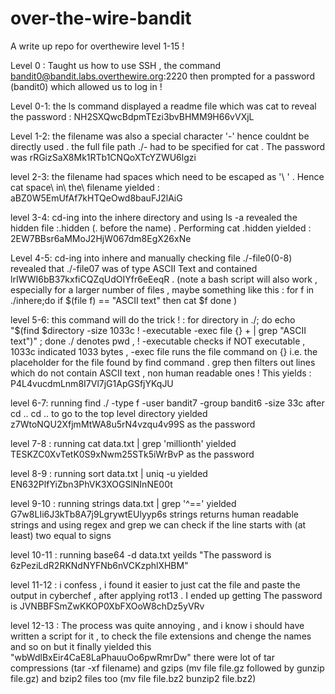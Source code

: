 # over-the-wire-bandit
A write up repo for overthewire level 1-15 !

Level 0 : Taught us how to use SSH , the command bandit0@bandit.labs.overthewire.org:2220 then prompted for a password (bandit0) which allowed us to log in !

Level 0-1: the ls command displayed a readme file which was cat to reveal the password : NH2SXQwcBdpmTEzi3bvBHMM9H66vVXjL

Level 1-2: the filename was also a special character '-' hence couldnt be directly used . the full file path ./- had to be specified for cat . The password was rRGizSaX8Mk1RTb1CNQoXTcYZWU6lgzi

level 2-3: the filename had spaces which need to be escaped as '\ ' . Hence cat space\ in\ the\ filename yielded : aBZ0W5EmUfAf7kHTQeOwd8bauFJ2lAiG

level 3-4: cd-ing into the inhere directory and using ls -a revealed the hidden file :.hidden (. before the name) . Performing cat .hidden yielded : 2EW7BBsr6aMMoJ2HjW067dm8EgX26xNe

Level 4-5: cd-ing into inhere and manually checking file ./-file0(0-8) revealed that ./-file07 was of type ASCII Text and contained lrIWWI6bB37kxfiCQZqUdOIYfr6eEeqR . (note a bash script will also work , especially for a larger number of files , maybe something like this :
for f in ./inhere;do
        if $(file f) == "ASCII text"
        then
                cat $f
done
)

level 5-6: this command will do the trick ! : for directory in ./; do echo "$(find $directory -size 1033c ! -executable -exec file {} + | grep "ASCII text")" ; done
./ denotes pwd , ! -executable checks if NOT executable , 1033c indicated 1033 bytes , -exec file runs the file command on {} i.e. the placeholder for the file found by find command . grep then filters out lines which do not contain ASCII text , non human readable ones ! 
This yields : P4L4vucdmLnm8I7Vl7jG1ApGSfjYKqJU

level 6-7: running find ./ -type f -user bandit7 -group bandit6 -size 33c after cd .. cd .. to go to the top level directory yielded z7WtoNQU2XfjmMtWA8u5rN4vzqu4v99S as the password 

level 7-8 : running cat data.txt | grep 'millionth' yielded TESKZC0XvTetK0S9xNwm25STk5iWrBvP as the password 

level 8-9 : running sort data.txt | uniq -u yielded EN632PlfYiZbn3PhVK3XOGSlNInNE00t

level 9-10 : running strings data.txt | grep '^==' yielded G7w8LIi6J3kTb8A7j9LgrywtEUlyyp6s
strings returns human readable strings and using regex and grep we can check if the line starts with (at least) two equal to signs 

level 10-11 : running base64 -d data.txt yeilds "The password is 6zPeziLdR2RKNdNYFNb6nVCKzphlXHBM"

level 11-12 : i confess , i found it easier to just cat the file  and paste the output in cyberchef , after applying rot13 . I ended up getting The password is JVNBBFSmZwKKOP0XbFXOoW8chDz5yVRv

level 12-13 : The process was quite annoying , and i know i should have written a script for it , to check the file extensions and chenge the names and so on but it finally yielded this "wbWdlBxEir4CaE8LaPhauuOo6pwRmrDw"
there were lot of tar compressions (tar -xf filename) and gzips (mv file file.gz followed by gunzip file.gz) and bzip2 files too (mv file file.bz2 bunzip2 file.bz2)



